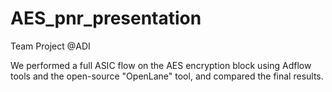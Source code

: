 # AES_pnr_presentation
Team Project @ADI


We performed a full ASIC flow on the AES encryption block using Adflow tools and the open-source "OpenLane" tool, and compared the final results.
